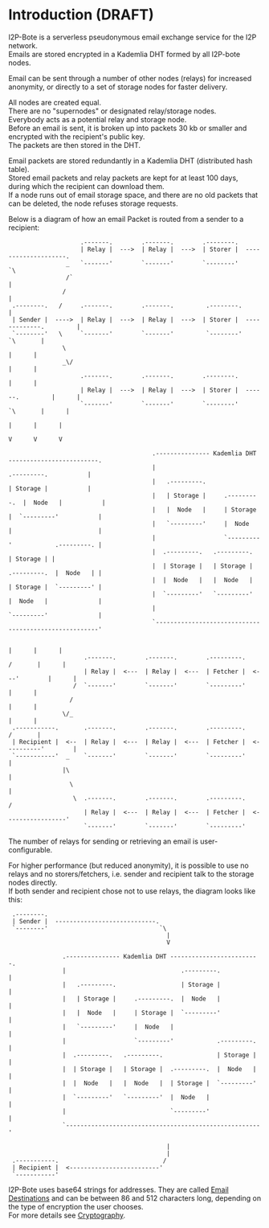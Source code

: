 # Introduction (DRAFT)

I2P-Bote is a serverless pseudonymous email exchange service for the I2P network.  
Emails are stored encrypted in a Kademlia DHT formed by all I2P-bote nodes.

Email can be sent through a number of other nodes (relays) for increased anonymity, or directly to a set of storage nodes for faster delivery.

All nodes are created equal.  
There are no "supernodes" or designated relay/storage nodes.  
Everybody acts as a potential relay and storage node.   
Before an email is sent, it is broken up into packets 30 kb or smaller and encrypted with the recipient's public key.  
The packets are then stored in the DHT.

Email packets are stored redundantly in a Kademlia DHT (distributed hash table).  
Stored email packets and relay packets are kept for at least 100 days, during which the recipient can download them.  
If a node runs out of email storage space, and there are no old packets that can be deleted, the node refuses storage requests.

Below is a diagram of how an email Packet is routed from a sender to a recipient:

```
                    .-------.        .-------.        .--------.
                    | Relay |  --->  | Relay |  --->  | Storer |  --------------------.
                _   `-------'        `-------'        `--------'                       `\
                /`                                                                       |
               /                                                                         |
 .--------.   /     .-------.        .-------.         .--------.                        |
 | Sender |  ---->  | Relay |  --->  | Relay |  --->  | Storer |  -------------.         |
 `--------'   \     `-------'        `-------'         `--------'               `\       |
               \                                                                  |      |
               _\/                                                                |      |
                    .-------.        .-------.        .--------.                  |      |
                    | Relay |  --->  | Relay |  --->  | Storer |  ------.         |      |
                    `-------'        `-------'        `--------'         `\       |      |
                                                                           |      |      |
                                                                           V      V      V

                                        .--------------- Kademlia DHT -------------------------.
                                        |                                .---------.           |
                                        |   .---------.                  | Storage |           |
                                        |   | Storage |     .---------.  |  Node   |           |
                                        |   |  Node   |     | Storage |  `---------'           |
                                        |   `---------'     |  Node   |                        |
                                        |                   `---------'            .---------. |
                                        |  .---------.   .---------.               | Storage | |
                                        |  | Storage |   | Storage |  .---------.  |  Node   | |
                                        |  |  Node   |   |  Node   |  | Storage |  `---------' |
                                        |  `---------'   `---------'  |  Node   |              |
                                        |                             `---------'              |
                                        `------------------------------------------------------'

                                                                          |      |      |
                     .-------.        .-------.        .---------.       /       |      |
                     | Relay |  <---  | Relay |  <---  | Fetcher |  <---'        |      |
                  /  `-------'        `-------'        `---------'               |      |
                 /                                                               |      |
               \/_                                                               |      |
 .-----------.       .-------.        .-------.        .---------.              /       |
 | Recipient |  <--  | Relay |  <---  | Relay |  <---  | Fetcher |  <----------'        |
 `-----------'  _    `-------'        `-------'        `---------'                      |
               |\                                                                       |
                 \                                                                      |
                  \  .-------.        .-------.        .---------.                     /
                     | Relay |  <---  | Relay |  <---  | Fetcher |  <-----------------'
                     `-------'        `-------'        `---------'
```

The number of relays for sending or retrieving an email is user-configurable.

For higher performance (but reduced anonymity), it is possible to use no relays and no storers/fetchers, i.e. sender and recipient talk to the storage nodes directly.   
If both sender and recipient chose not to use relays, the diagram looks like this:

```
 .--------.
 | Sender |  ----------------------------.
 `--------'                               `\
                                            |
                                            V

               .--------------- Kademlia DHT -------------------------.
               |                                .---------.           |
               |   .---------.                  | Storage |           |
               |   | Storage |     .---------.  |  Node   |           |
               |   |  Node   |     | Storage |  `---------'           |
               |   `---------'     |  Node   |                        |
               |                   `---------'            .---------. |
               |  .---------.   .---------.               | Storage | |
               |  | Storage |   | Storage |  .---------.  |  Node   | |
               |  |  Node   |   |  Node   |  | Storage |  `---------' |
               |  `---------'   `---------'  |  Node   |              |
               |                             `---------'              |
               `------------------------------------------------------'

                                            |
                                            |
 .-----------.                             /
 | Recipient |  <-------------------------'
 `-----------'
```

I2P-Bote uses base64 strings for addresses. They are called [Email Destinations](../../tutorials/terms.md#email-destination) and can be between 86 and 512 characters long, depending on the type of encryption the user chooses.  
For more details see [Cryptography](cryptography.md).
